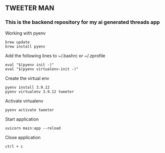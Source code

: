 ## TWEETER MAN

### This is the backend repository for my ai generated threads app

Working with pyenv

```
brew update
brew install pyenv
```

Add the following lines to ~/.bashrc or ~/.zprofile

```
eval "$(pyenv init -)"
eval "$(pyenv virtualenv-init -)"
```

Create the virtual env

```
pyenv install 3.9.12
pyenv virtualenv 3.9.12 tweeter
```

Activate virtualenv

```
pyenv activate tweeter
```

Start application

`uvicorn main:app --reload`

Close application

`ctrl + c`
